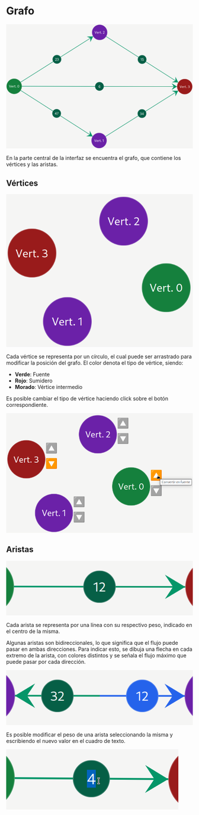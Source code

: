 # Grafo



![Grafo](/img/Ayuda/App/Grafo/Grafo.png)



En la parte central de la interfaz se encuentra el grafo, que contiene los vértices y las aristas.



## Vértices



![Vértices](/img/Ayuda/App/Grafo/Vertices.png)



Cada vértice se representa por un círculo, el cual puede ser arrastrado para modificar la posición del grafo.
El color denota el tipo de vértice, siendo:



* **Verde**: Fuente
* **Rojo**: Sumidero
* **Morado**: Vértice intermedio



Es posible cambiar el tipo de vértice haciendo click sobre el botón correspondiente.



![Cambiar tipo de vértice](/img/Ayuda/App/Grafo/ModificarVertices.png)



## Aristas



![Aristas](/img/Ayuda/App/Grafo/Aristas.png)



Cada arista se representa por una línea con su respectivo peso, indicado en el centro de la misma.



Algunas aristas son bidireccionales, lo que significa que el flujo puede pasar en ambas direcciones. Para indicar esto, se dibuja una flecha en cada extremo de la arista, con colores distintos y se señala el flujo máximo que puede pasar por cada dirección.



![Aristas bidireccionales](/img/Ayuda/App/Grafo/AristasBidireccionales.png)



Es posible modificar el peso de una arista seleccionando la misma y escribiendo el nuevo valor en el cuadro de texto.



![Modificar peso de arista](/img/Ayuda/App/Grafo/CambiarPeso.png)


